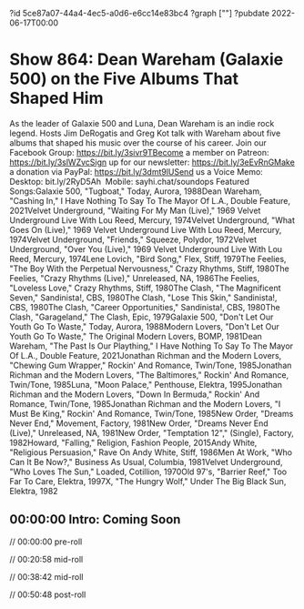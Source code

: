 ?id 5ce87a07-44a4-4ec5-a0d6-e6cc14e83bc4
?graph [""]
?pubdate 2022-06-17T00:00

# Show 864: Dean Wareham (Galaxie 500) on the Five Albums That Shaped Him

As the leader of Galaxie 500 and Luna, Dean Wareham is an indie rock legend. Hosts Jim DeRogatis and Greg Kot talk with Wareham about five albums that shaped his music over the course of his career. Join our Facebook Group: https://bit.ly/3sivr9TBecome a member on Patreon: https://bit.ly/3slWZvcSign up for our newsletter: https://bit.ly/3eEvRnGMake a donation via PayPal: https://bit.ly/3dmt9lUSend us a Voice Memo: Desktop: bit.ly/2RyD5Ah  Mobile: sayhi.chat/soundops Featured Songs:Galaxie 500, "Tugboat," Today, Aurora, 1988Dean Wareham, "Cashing In," I Have Nothing To Say To The Mayor Of L.A., Double Feature, 2021Velvet Underground, "Waiting For My Man (Live)," 1969 Velvet Underground Live With Lou Reed, Mercury, 1974Velvet Underground, "What Goes On (Live)," 1969 Velvet Underground Live With Lou Reed, Mercury, 1974Velvet Underground, "Friends," Squeeze, Polydor, 1972Velvet Underground, "Over You (Live)," 1969 Velvet Underground Live With Lou Reed, Mercury, 1974Lene Lovich, "Bird Song," Flex, Stiff, 1979The Feelies, "The Boy With the Perpetual Nervousness," Crazy Rhythms, Stiff, 1980The Feelies, "Crazy Rhythms (Live)," Unreleased, NA, 1986The Feelies, "Loveless Love," Crazy Rhythms, Stiff, 1980The Clash, "The Magnificent Seven," Sandinista!, CBS, 1980The Clash, "Lose This Skin," Sandinista!, CBS, 1980The Clash, "Career Opportunities," Sandinista!, CBS, 1980The Clash, "Garageland," The Clash, Epic, 1979Galaxie 500, "Don't Let Our Youth Go To Waste," Today, Aurora, 1988Modern Lovers, "Don't Let Our Youth Go To Waste," The Original Modern Lovers, BOMP, 1981Dean Wareham, "The Past Is Our Plaything," I Have Nothing To Say To The Mayor Of L.A., Double Feature, 2021Jonathan Richman and the Modern Lovers, "Chewing Gum Wrapper," Rockin' And Romance, Twin/Tone, 1985Jonathan Richman and the Modern Lovers, "The Baltimores," Rockin' And Romance, Twin/Tone, 1985Luna, "Moon Palace," Penthouse, Elektra, 1995Jonathan Richman and the Modern Lovers, "Down In Bermuda," Rockin' And Romance, Twin/Tone, 1985Jonathan Richman and the Modern Lovers, "I Must Be King," Rockin' And Romance, Twin/Tone, 1985New Order, "Dreams Never End," Movement, Factory, 1981New Order, "Dreams Never End (Live)," Unreleased, NA, 1981New Order, "Temptation 12"," (Single), Factory, 1982Howard, "Falling," Religion, Fashion People, 2015Andy White, "Religious Persuasion," Rave On Andy White, Stiff, 1986Men At Work, "Who Can It Be Now?," Business As Usual, Columbia, 1981Velvet Underground, "Who Loves The Sun," Loaded, Cotillion, 1970Old 97's, "Barrier Reef," Too Far To Care, Elektra, 1997X, "The Hungry Wolf," Under The Big Black Sun, Elektra, 1982

## 00:00:00 Intro: Coming Soon

// 00:00:00 pre-roll

// 00:20:58 mid-roll

// 00:38:42 mid-roll

// 00:50:48 post-roll
